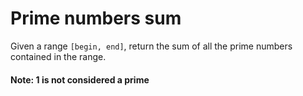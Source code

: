 # Prime numbers sum

Given a range `[begin, end]`, return the sum of all the prime numbers contained in the range.

#### Note: $1$ is not considered a prime
